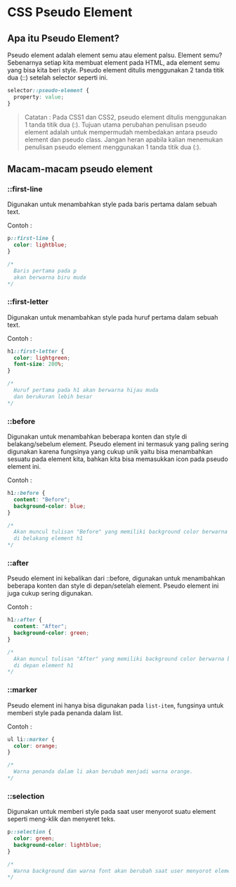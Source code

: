 # CSS Pseudo Element

## Apa itu Pseudo Element?

Pseudo element adalah element semu atau element palsu. Element semu? Sebenarnya setiap kita membuat element
pada HTML, ada element semu yang bisa kita beri style. Pseudo element ditulis menggunakan 2 tanda titik dua (::)
setelah selector seperti ini.

```css
selector::pseudo-element {
  property: value;
}
```

> Catatan : Pada CSS1 dan CSS2, pseudo element ditulis menggunakan 1 tanda titik dua (:). Tujuan utama
> perubahan penulisan pseudo element adalah untuk mempermudah membedakan antara pseudo element dan pseudo
> class. Jangan heran apabila kalian menemukan penulisan pseudo element menggunakan 1 tanda titik dua (:).

## Macam-macam pseudo element

### ::first-line

Digunakan untuk menambahkan style pada baris pertama dalam sebuah text.

Contoh :

```css
p::first-line {
  color: lightblue;
}

/*  
  Baris pertama pada p
  akan berwarna biru muda
*/
```

### ::first-letter

Digunakan untuk menambahkan style pada huruf pertama dalam sebuah text.

Contoh :

```css
h1::first-letter {
  color: lightgreen;
  font-size: 200%;
}

/*  
  Huruf pertama pada h1 akan berwarna hijau muda
  dan berukuran lebih besar
*/
```

### ::before

Digunakan untuk menambahkan beberapa konten dan style di belakang/sebelum element. Pseudo element
ini termasuk yang paling sering digunakan karena fungsinya yang cukup unik yaitu bisa menambahkan sesuatu
pada element kita, bahkan kita bisa memasukkan icon pada pseudo element ini.

Contoh :

```css
h1::before {
  content: "Before";
  background-color: blue;
}

/*
  Akan muncul tulisan "Before" yang memiliki background color berwarna biru
  di belakang element h1
*/
```

### ::after

Pseudo element ini kebalikan dari ::before, digunakan untuk menambahkan beberapa
konten dan style di depan/setelah element. Pseudo element ini juga cukup sering digunakan.

Contoh :

```css
h1::after {
  content: "After";
  background-color: green;
}

/*
  Akan muncul tulisan "After" yang memiliki background color berwarna biru
  di depan element h1
*/
```

### ::marker

Pseudo element ini hanya bisa digunakan pada `list-item`, fungsinya untuk memberi style pada penanda dalam list.

Contoh :

```css
ul li::marker {
  color: orange;
}

/*
  Warna penanda dalam li akan berubah menjadi warna orange.
*/
```

### ::selection

Digunakan untuk memberi style pada saat user menyorot suatu element seperti
meng-klik dan menyeret teks.

```css
p::selection {
  color: green;
  background-color: lightblue;
}

/*
  Warna background dan warna font akan berubah saat user menyorot element p.
*/
```
